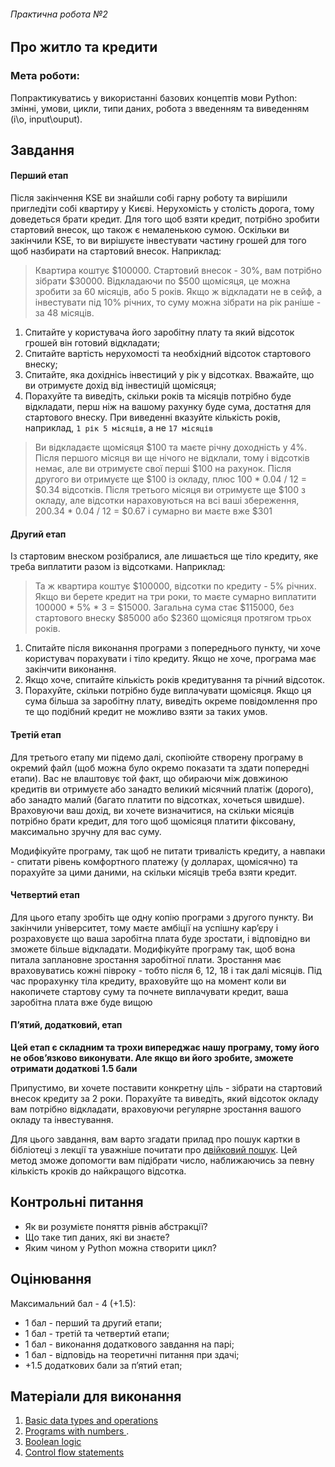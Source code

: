 ###### Практична робота №2
## Про житло та кредити

### Мета роботи:
Попрактикуватись у використанні базових концептів мови Python: змінні, умови, цикли, типи даних, робота з введенням та виведенням (i\o, input\ouput).

## Завдання

#### Перший етап
Після закінчення KSE ви знайшли собі гарну роботу та вирішили пригледіти собі квартиру у Києві. Нерухомість у столість дорога, тому доведеться брати кредит. Для того щоб взяти кредит, потрібно зробити стартовий внесок, що також є немаленькою сумою. Оскільки ви закінчили KSE, то ви вирішуєте інвестувати частину грошей для того щоб назбирати на стартовий внесок. Наприклад:

> Квартира коштує $100000. Стартовий внесок - 30%, вам потрібно зібрати $30000. Відкладаючи по $500 щомісяця, це можна зробити за 60 місяців, або 5 років. Якщо ж відкладати не в сейф, а інвестувати під 10% річних, то суму можна зібрати на рік раніше - за 48 місяців.
1. Спитайте у користувача його заробітну плату та який відсоток грошей він готовий відкладати;
2. Спитайте вартість нерухомості та необхідний відсоток стартового внеску;
3. Спитайте, яка дохіднісь інвестиций у рік у відсотках. Вважайте, що ви отримуєте дохід від інвестицій щомісяця;
4. Порахуйте та виведіть, скільки років та місяців потрібно буде відкладати, перш ніж на вашому рахунку буде сума, достатня для стартового внеску. При виведенні вказуйте кількість років, наприклад, `1 рік 5 місяців`, а не `17 місяців`

> Ви відкладаєте щомісяця $100 та маєте річну доходність у 4%. Після першого місяця ви ще нічого не відклали, тому і відсотків немає, але ви отримуєте свої перші $100 на рахунок. Після другого ви отримуєте ще $100 із окладу, плюс 100 * 0.04 / 12 = $0.34 відсотків. Після третього місяця ви отримуєте ще $100 з окладу, але відсотки нараховуються на всі ваші збереження, 200.34 * 0.04 / 12 = $0.67 і сумарно ви маєте вже $301


#### Другий етап
Із стартовим внеском розібралися, але лишається ще тіло кредиту, яке треба виплатити разом із відсотками. Наприклад:
> Та ж квартира коштує $100000, відсотки по кредиту - 5% річних. Якщо ви берете кредит на три роки, то маєте сумарно виплатити 100000 * 5% * 3 = $15000. Загальна сума стає $115000, без стартового внеску $85000 або $2360 щомісяця протягом трьох років.
1. Спитайте після виконання програми з попереднього пункту, чи хоче користувач порахувати і тіло кредиту. Якщо не хоче, програма має закінчити виконання.
2. Якщо хоче, спитайте кількість років кредитування та річний відсоток.
3. Порахуйте, скільки потрібно буде виплачувати щомісяця. Якщо ця сума більша за заробітну плату, виведіть окреме повідомлення про те що подібний кредит не можливо взяти за таких умов.

#### Третій етап
Для третього етапу ми підемо далі, скопіюйте створену програму в окремий файл (щоб можна було окремо показати та здати попередні етапи). Вас не влаштовує той факт, що обираючи між довжиною кредитів ви отримуєте або занадто великий місячний платіж (дорого), або занадто малий (багато платити по відсотках, хочеться швидше). Враховуючи ваш дохід, ви хочете визначитися, на скільки місяців потрібно брати кредит, для того щоб щомісяця платити фіксовану, максимально зручну для вас суму.

Модифікуйте програму, так щоб не питати тривалість кредиту, а навпаки - спитати рівень комфортного платежу (у долларах, щомісячно) та порахуйте за цими даними, на скільки місяців треба взяти кредит. 

#### Четвертий етап
Для цього етапу зробіть ще одну копію програми з другого пункту. Ви закінчили університет, тому маєте амбіції на успішну карʼєру і розраховуєте що ваша заробітна плата буде зростати, і відповідно ви зможете більше відкладати. Модифікуйте програму так, щоб вона питала заплановне зростання заробітної плати. Зростання має враховуватись кожні півроку - тобто після 6, 12, 18 і так далі місяців. Під час прорахунку тіла кредиту, враховуйте що на момент коли ви накопичете стартову суму та почнете виплачувати кредит, ваша заробітна плата вже буде вищою

#### Пʼятий, додатковий, етап
**Цей етап є складним та трохи випереджає нашу програму, тому його не обовʼязково виконувати. Але якщо ви його зробите, зможете отримати додаткові 1.5 бали**

Припустимо, ви хочете поставити конкретну ціль - зібрати на стартовий внесок кредиту за 2 роки. Порахуйте та виведіть, який відсоток окладу вам потрібно відкладати, враховуючи регулярне зростання вашого окладу та інвестування.

Для цього завдання, вам варто згадати прилад про пошук картки в бібліотеці з лекції та уважніше почитати про [двійковий пошук](https://en.wikipedia.org/wiki/Bisection_method). Цей метод зможе допомогти вам підібрати число, наближаючись за певну кількість кроків до найкращого відсотка.

## Контрольні питання
- Як ви розумієте поняття рівнів абстракції?
- Що таке тип даних, які ви знаєте?
- Яким чином у Python можна створити цикл?

## Оцінювання

Максимальний бал - 4 (+1.5):
- 1 бал - перший та другий етапи;
- 1 бал - третій та четвертий етапи;
- 1 бал - виконання додаткового завдання на парі;
- 1 бал - відповідь на теоретичні питання при здачі;
- +1.5 додаткових бали за пʼятий етап;


## Матеріали для виконання
1. [Basic data types and operations](https://hyperskill.org/knowledge-map/991?track=6)
2. [Programs with numbers
   ](https://hyperskill.org/learn/step/5872). 
3. [Boolean logic](https://hyperskill.org/knowledge-map/983?track=6)
4. [Control flow statements](https://hyperskill.org/knowledge-map/423?track=6)
